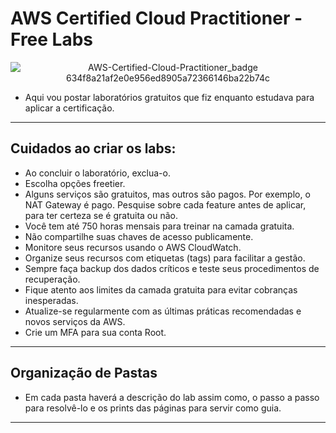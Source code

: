 # AWS Certified Cloud Practitioner - Free Labs

<div align="center">
  
![AWS-Certified-Cloud-Practitioner_badge 634f8a21af2e0e956ed8905a72366146ba22b74c](https://github.com/user-attachments/assets/5e221dd3-951f-42f7-a4b4-d9b83e2425d3)

</div>

- Aqui vou postar laboratórios gratuitos que fiz enquanto estudava para aplicar a certificação.

---

## Cuidados ao criar os labs:
- Ao concluir o laboratório, exclua-o.
- Escolha opções freetier.
- Alguns serviços são gratuitos, mas outros são pagos. Por exemplo, o NAT Gateway é pago. Pesquise sobre cada feature antes de aplicar, para ter certeza se é gratuita ou não.
- Você tem até 750 horas mensais para treinar na camada gratuita.
- Não compartilhe suas chaves de acesso publicamente.
- Monitore seus recursos usando o AWS CloudWatch.
- Organize seus recursos com etiquetas (tags) para facilitar a gestão.
- Sempre faça backup dos dados críticos e teste seus procedimentos de recuperação.
- Fique atento aos limites da camada gratuita para evitar cobranças inesperadas.
- Atualize-se regularmente com as últimas práticas recomendadas e novos serviços da AWS.
- Crie um MFA para sua conta Root.

---

## Organização de Pastas
- Em cada pasta haverá a descrição do lab assim como, o passo a passo para resolvê-lo e os prints das páginas para servir como guia.

---
